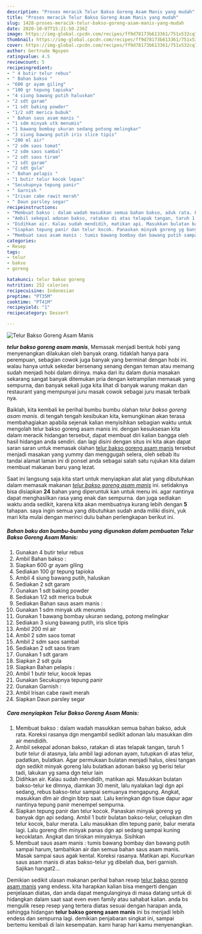 ```yaml
---
description: "Proses meracik Telur Bakso Goreng Asam Manis yang mudah"
title: "Proses meracik Telur Bakso Goreng Asam Manis yang mudah"
slug: 1428-proses-meracik-telur-bakso-goreng-asam-manis-yang-mudah
date: 2020-10-07T15:21:50.236Z
image: https://img-global.cpcdn.com/recipes/ff9d78173b613361/751x532cq70/telur-bakso-goreng-asam-manis-foto-resep-utama.jpg
thumbnail: https://img-global.cpcdn.com/recipes/ff9d78173b613361/751x532cq70/telur-bakso-goreng-asam-manis-foto-resep-utama.jpg
cover: https://img-global.cpcdn.com/recipes/ff9d78173b613361/751x532cq70/telur-bakso-goreng-asam-manis-foto-resep-utama.jpg
author: Gertrude Nguyen
ratingvalue: 4.5
reviewcount: 5
recipeingredient:
- " 4 butir telur rebus"
- " Bahan bakso "
- "600 gr ayam giling"
- "100 gr tepung tapioka"
- "4 siung bawang putih haluskan"
- "2 sdt garam"
- "1 sdt baking powder"
- "1/2 sdt merica bubuk"
- " Bahan saus asam manis "
- "1 sdm minyak utk menumis"
- "1 bawang bombay ukuran sedang potong melingkar"
- "3 siung bawang putih iris slice tipis"
- "200 ml air"
- "2 sdm saos tomat"
- "2 sdm saos sambal"
- "2 sdt saos tiram"
- "1 sdt garam"
- "2 sdt gula"
- " Bahan pelapis "
- "1 butir telur kocok lepas"
- "Secukupnya tepung panir"
- " Garnish "
- "Irisan cabe rawit merah"
- " Daun parsley segar"
recipeinstructions:
- "Membuat bakso : dalam wadah masukkan semua bahan bakso, aduk rata. Koreksi rasanya dgn mengambil sedikit adonan lalu masukkan dlm air mendidih."
- "Ambil sekepal adonan bakso, ratakan di atas telapak tangan, taruh 1 butir telur di atasnya, lalu ambil lagi adonan ayam, tutupkan di atas telur, padatkan, bulatkan. Agar permukaan bulatan menjadi halus, olesi tangan dgn sedikit minyak goreng lalu bulatkan adonan bakso yg berisi telur tadi, lakukan yg sama dgn telur lain"
- "Didihkan air. Kalau sudah mendidih, matikan api. Masukkan bulatan bakso-telur ke dlmnya, diamkan 30 menit, lalu nyalakan lagi dgn api sedang, rebus bakso-telur sampai semuanya mengapung. Angkat, masukkan dlm air dingin bbrp saat. Lalu keringkan dgn tisue dapur agar nantinya tepung panir menempel sempurna."
- "Siapkan tepung panir dan telur kocok. Panaskan minyak goreng yg banyak dgn api sedang. Ambil 1 butir bulatan bakso-telur, celupkan dlm telur kocok, balur merata. Lalu masukkan dlm tepung panir, balur merata lagi. Lalu goreng dlm minyak panas dgn api sedang sampai kuning kecoklatan. Angkat dan tiriskan minyaknya. Sisihkan"
- "Membuat saus asam manis : tumis bawang bombay dan bawang putih sampai harum, tambahkan air dan semua bahan saus asam manis. Masak sampai saus agak kental. Koreksi rasanya. Matikan api. Kucurkan saus asam manis di atas bakso-telur yg dibelah dua, beri garnish. Sajikan hangat2..."
categories:
- Resep
tags:
- telur
- bakso
- goreng

katakunci: telur bakso goreng 
nutrition: 252 calories
recipecuisine: Indonesian
preptime: "PT35M"
cooktime: "PT41M"
recipeyield: "1"
recipecategory: Dessert

---
```



![Telur Bakso Goreng Asam Manis](https://img-global.cpcdn.com/recipes/ff9d78173b613361/751x532cq70/telur-bakso-goreng-asam-manis-foto-resep-utama.jpg)

<b><i>telur bakso goreng asam manis</i></b>, Memasak menjadi bentuk hobi yang menyenangkan dilakukan oleh banyak orang. tidaklah hanya para perempuan, sebagian cowok juga banyak yang berminat dengan hobi ini. walau hanya untuk sekedar bersenang senang dengan teman atau memang sudah menjadi hobi dalam dirinya. maka dari itu dalam dunia masakan sekarang sangat banyak ditemukan pria dengan ketrampilan memasak yang sempurna, dan banyak sekali juga kita lihat di banyak warung makan dan restaurant yang mempunyai juru masak cowok sebagai juru masak terbaik nya.



Baiklah, kita kembali ke perihal bumbu bumbu olahan <i>telur bakso goreng asam manis</i>. di tengah tengah kesibukan kita, kemungkinan akan terasa membahagiakan apabila sejenak kalian menyisihkan sebagian waktu untuk mengolah telur bakso goreng asam manis ini. dengan kesuksesan kita dalam meracik hidangan tersebut, dapat membuat diri kalian bangga oleh hasil hidangan anda sendiri. dan lagi disini dengan situs ini kita akan dapat saran saran untuk memasak olahan <u>telur bakso goreng asam manis</u> tersebut menjadi masakan yang yummy dan menggugah selera, oleh sebab itu tandai alamat laman ini di ponsel anda sebagai salah satu rujukan kita dalam membuat makanan baru yang lezat.


Saat ini langsung saja kita start untuk menyiapkan alat alat yang dibutuhkan dalam memasak makanan <u><i>telur bakso goreng asam manis</i></u> ini. setidaknya bisa disiapkan <b>24</b> bahan yang diperuntuk kan untuk menu ini. agar nantinya dapat menghasilkan rasa yang enak dan sempurna. dan juga sediakan waktu anda sedikit, karena kita akan membuatnya kurang lebih dengan <b>5</b> tahapan. saya ingin semua yang dibutuhkan sudah anda miliki disini, yuk mari kita mulai dengan merinci dulu bahan perlengkapan berikut ini.

<!--inarticleads1-->

##### Bahan baku dan bumbu-bumbu yang digunakan dalam pembuatan Telur Bakso Goreng Asam Manis:

1. Gunakan  4 butir telur rebus
1. Ambil  Bahan bakso :
1. Siapkan 600 gr ayam giling
1. Sediakan 100 gr tepung tapioka
1. Ambil 4 siung bawang putih, haluskan
1. Sediakan 2 sdt garam
1. Gunakan 1 sdt baking powder
1. Sediakan 1/2 sdt merica bubuk
1. Sediakan  Bahan saus asam manis :
1. Gunakan 1 sdm minyak utk menumis
1. Gunakan 1 bawang bombay ukuran sedang, potong melingkar
1. Sediakan 3 siung bawang putih, iris slice tipis
1. Ambil 200 ml air
1. Ambil 2 sdm saos tomat
1. Ambil 2 sdm saos sambal
1. Sediakan 2 sdt saos tiram
1. Gunakan 1 sdt garam
1. Siapkan 2 sdt gula
1. Siapkan  Bahan pelapis :
1. Ambil 1 butir telur, kocok lepas
1. Gunakan Secukupnya tepung panir
1. Gunakan  Garnish :
1. Ambil Irisan cabe rawit merah
1. Siapkan  Daun parsley segar




<!--inarticleads2-->

##### Cara menyiapkan Telur Bakso Goreng Asam Manis:

1. Membuat bakso : dalam wadah masukkan semua bahan bakso, aduk rata. Koreksi rasanya dgn mengambil sedikit adonan lalu masukkan dlm air mendidih.
1. Ambil sekepal adonan bakso, ratakan di atas telapak tangan, taruh 1 butir telur di atasnya, lalu ambil lagi adonan ayam, tutupkan di atas telur, padatkan, bulatkan. Agar permukaan bulatan menjadi halus, olesi tangan dgn sedikit minyak goreng lalu bulatkan adonan bakso yg berisi telur tadi, lakukan yg sama dgn telur lain
1. Didihkan air. Kalau sudah mendidih, matikan api. Masukkan bulatan bakso-telur ke dlmnya, diamkan 30 menit, lalu nyalakan lagi dgn api sedang, rebus bakso-telur sampai semuanya mengapung. Angkat, masukkan dlm air dingin bbrp saat. Lalu keringkan dgn tisue dapur agar nantinya tepung panir menempel sempurna.
1. Siapkan tepung panir dan telur kocok. Panaskan minyak goreng yg banyak dgn api sedang. Ambil 1 butir bulatan bakso-telur, celupkan dlm telur kocok, balur merata. Lalu masukkan dlm tepung panir, balur merata lagi. Lalu goreng dlm minyak panas dgn api sedang sampai kuning kecoklatan. Angkat dan tiriskan minyaknya. Sisihkan
1. Membuat saus asam manis : tumis bawang bombay dan bawang putih sampai harum, tambahkan air dan semua bahan saus asam manis. Masak sampai saus agak kental. Koreksi rasanya. Matikan api. Kucurkan saus asam manis di atas bakso-telur yg dibelah dua, beri garnish. Sajikan hangat2...




Demikian sedikit ulasan makanan perihal bahan resep <u>telur bakso goreng asam manis</u> yang endess. kita harapkan kalian bisa mengerti dengan penjelasan diatas, dan anda dapat mengulanginya di masa datang untuk di hidangkan dalam saat saat even even family atau sahabat kalian. anda bs mengulik resep resep yang tertera diatas sesuai dengan harapan anda, sehingga hidangan <b>telur bakso goreng asam manis</b> ini bs menjadi lebih endess dan sempurna lagi. demikian penjabaran singkat ini, sampai bertemu kembali di lain kesempatan. kami harap hari kamu menyenangkan.

